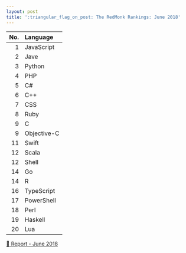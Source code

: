 ```yaml
---
layout: post
title: ':triangular_flag_on_post: The RedMonk Rankings: June 2018'
---
```



| No.  | Language    |
| ---: | :---------- |
| 1    | JavaScript  |
| 2    | Jave        |
| 3    | Python      |
| 4    | PHP         |
| 5    | C#          |
| 6    | C++         |
| 7    | CSS         |
| 8    | Ruby        |
| 9    | C           |
| 9    | Objective-C |
| 11   | Swift       |
| 12   | Scala       |
| 12   | Shell       |
| 14   | Go          |
| 14   | R           |
| 16   | TypeScript  |
| 17   | PowerShell  |
| 18   | Perl        |
| 19   | Haskell     |
| 20   | Lua         |


[:link: Report - June 2018 ](https://redmonk.com/sogrady/2018/08/10/language-rankings-6-18)